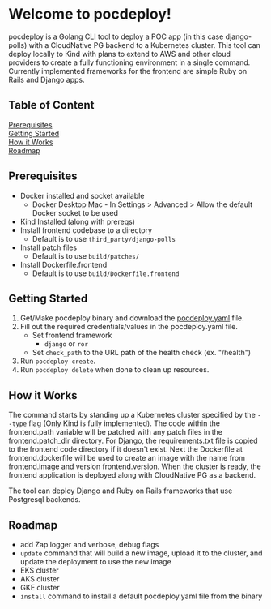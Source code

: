 # Welcome to pocdeploy! 
pocdeploy is a Golang CLI tool to deploy a POC app (in this case django-polls) with a CloudNative PG backend to a Kubernetes cluster.
This tool can deploy locally to Kind with plans to extend to AWS and other cloud providers to create a fully functioning environment in a single command.
Currently implemented frameworks for the frontend are simple Ruby on Rails and Django apps.

## Table of Content
[Prerequisites](#prerequisites)  
[Getting Started](#getting-started)  
[How it Works](#how-it-works)  
[Roadmap](#roadmap)  

## Prerequisites
- Docker installed and socket available
    - Docker Desktop Mac - In Settings > Advanced > Allow the default Docker socket to be used
- Kind Installed (along with prereqs)
- Install frontend codebase to a directory
    - Default is to use `third_party/django-polls`
- Install patch files
    - Default is to use `build/patches/`
- Install Dockerfile.frontend
    - Default is to use `build/Dockerfile.frontend`

## Getting Started
1. Get/Make pocdeploy binary and download the [pocdeploy.yaml](https://github.com/harvey-earth/pocdeploy/blob/main/pocdeploy.yaml) file.
1. Fill out the required credentials/values in the pocdeploy.yaml file.
    - Set frontend framework
        - `django` or `ror`
    - Set `check_path` to the URL path of the health check (ex. "/health")
2. Run `pocdeploy create`.
3. Run `pocdeploy delete` when done to clean up resources.

## How it Works
The command starts by standing up a Kubernetes cluster specified by the `--type` flag (Only Kind is fully implemented).
The code within the frontend.path variable will be patched with any patch files in the frontend.patch_dir directory.
For Django, the requirements.txt file is copied to the frontend code directory if it doesn't exist.
Next the Dockerfile at frontend.dockerfile will be used to create an image with the name from frontend.image and version frontend.version.
When the cluster is ready, the frontend application is deployed along with CloudNative PG as a backend.


The tool can deploy Django and Ruby on Rails frameworks that use Postgresql backends.

## Roadmap

- add Zap logger and verbose, debug flags
- `update` command that will build a new image, upload it to the cluster, and update the deployment to use the new image
- EKS cluster
- AKS cluster
- GKE cluster
- `install` command to install a default pocdeploy.yaml file from the binary
